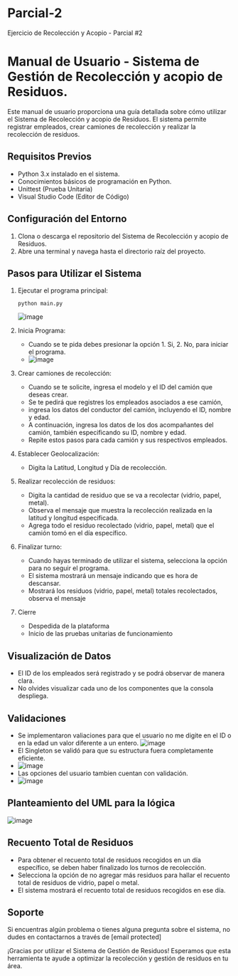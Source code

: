 # Parcial-2
Ejercicio de Recolección y Acopio - Parcial #2

# Manual de Usuario - Sistema de Gestión de Recolección y acopio de Residuos.

Este manual de usuario proporciona una guía detallada sobre cómo utilizar el Sistema de Recolección y acopio de Residuos. El sistema permite registrar empleados, crear camiones de recolección y realizar la recolección de residuos.

## Requisitos Previos

- Python 3.x instalado en el sistema.
- Conocimientos básicos de programación en Python.
- Unittest (Prueba Unitaria)
- Visual Studio Code (Editor de Código)

## Configuración del Entorno

1. Clona o descarga el repositorio del Sistema de Recolección y acopio de Residuos.
2. Abre una terminal y navega hasta el directorio raíz del proyecto.

## Pasos para Utilizar el Sistema

1. Ejecutar el programa principal:
   ```
   python main.py
   ```
   ![image](https://github.com/alejofontalvo/Parcial-2/assets/102882477/d3bcccd9-0cee-4855-be30-f0b3daec55b8)


2. Inicia Programa:
   - Cuando se te pida debes presionar la opción 1. Si, 2. No, para iniciar el programa.
   - ![image](https://github.com/alejofontalvo/Parcial-2/assets/102882477/43fc5ca0-e06e-4b11-a7ad-71ef448b0d5c)


3. Crear camiones de recolección: 
   - Cuando se te solicite, ingresa el modelo y el ID del camión que deseas crear.
   - Se te pedirá que registres los empleados asociados a ese camión, 
   - ingresa los datos del conductor del camión, incluyendo el ID, nombre y edad.
   - A continuación, ingresa los datos de los dos acompañantes del camión, también especificando su ID, nombre y edad.
   - Repite estos pasos para cada camión y sus respectivos empleados.

4. Establecer Geolocalización:
   - Digita la Latitud, Longitud y Día de recolección.
   
5. Realizar recolección de residuos:
   - Digita la cantidad de residuo que se va a recolectar (vidrio, papel, metal).
   - Observa el mensaje que muestra la recolección realizada en la latitud y longitud especificada.
   - Agrega todo el residuo recolectado (vidrio, papel, metal) que el camión tomó en el día específico.

6. Finalizar turno:
   - Cuando hayas terminado de utilizar el sistema, selecciona la opción para no seguir el programa.
   - El sistema mostrará un mensaje indicando que es hora de descansar.
   - Mostrará los residuos (vidrio, papel, metal) totales recolectados, observa el mensaje

7. Cierre
   - Despedida de la plataforma
   - Inicio de las pruebas unitarias de funcionamiento

## Visualización de Datos
- El ID de los empleados será registrado y se podrá observar de manera clara.
- No olvides visualizar cada uno de los componentes que la consola despliega.

## Validaciones
 - Se implementaron valiaciones para que el usuario no me digite en el ID o en la edad un valor diferente a un entero.
 ![image](https://github.com/alejofontalvo/Parcial-2/assets/102882477/a729382a-e2ca-4827-b4a9-e14c34bae6de)
 - El Singleton se validó para que su estructura fuera completamente eficiente.
 - ![image](https://github.com/alejofontalvo/Parcial-2/assets/102882477/ba9475a5-b712-44b4-9e54-0874a3a04a1e)
 - Las opciones del usuario tambien cuentan con validación.
 - ![image](https://github.com/alejofontalvo/Parcial-2/assets/102882477/64e154d0-f729-4d64-8b3c-27f91fe33e8c)

## Planteamiento del UML para la lógica
![image](https://github.com/alejofontalvo/Parcial-2/assets/102882477/e3164e8f-3e7f-4af7-9ec3-ae497cfe14db)

## Recuento Total de Residuos

- Para obtener el recuento total de residuos recogidos en un día específico, se deben haber finalizado los turnos de recolección.
- Selecciona la opción de no agregar más residuos para hallar el recuento total de residuos de vidrio, papel o metal.
- El sistema mostrará el recuento total de residuos recogidos en ese día.

## Soporte

Si encuentras algún problema o tienes alguna pregunta sobre el sistema, no dudes en contactarnos a través de [email protected]

¡Gracias por utilizar el Sistema de Gestión de Residuos! Esperamos que esta herramienta te ayude a optimizar la recolección y gestión de residuos en tu área.
